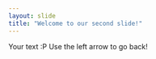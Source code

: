 ```yaml
---
layout: slide
title: "Welcome to our second slide!"
---
```

Your text :P
Use the left arrow to go back!